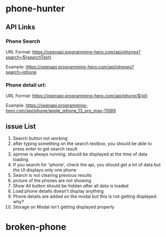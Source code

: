 # phone-hunter

## API Links

### Phone Search
URL Format: https://openapi.programming-hero.com/api/phones?search=${searchText}

Example: https://openapi.programming-hero.com/api/phones?search=iphone


### Phone detail url:
URL Format: https://openapi.programming-hero.com/api/phone/${id}


Example: https://openapi.programming-hero.com/api/phone/apple_iphone_13_pro_max-11089


## issue List
1. Search button not working
2. after typing something on the search textbox, you should be able to press enter to get search result
3. spinner is always running. should be displayed at the time of data loading
4. If you search for 'iphone', check the api, you should get a lot of data but the UI displays only one phone
5. Search is not clearing previous results
6. picture of the phones are not showing
7. Show All button should be hidden after all data is loaded
8. Load phone details doesn't display anything
9. Phone details are added on the modal but this is not getting displayed. why?
10. Storage on Modal isn't getting displayed properly
# broken-phone
